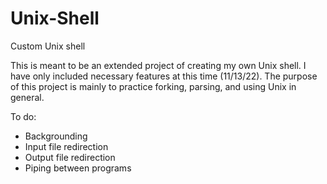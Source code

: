 # Unix-Shell
Custom Unix shell

This is meant to be an extended project of creating my own Unix shell. I have only included necessary features at this time (11/13/22). The purpose of
this project is mainly to practice forking, parsing, and using Unix in general. 

To do:
- Backgrounding
- Input file redirection
- Output file redirection
- Piping between programs 
